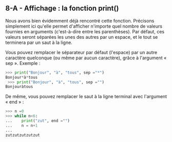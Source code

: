 ## 8-A - Affichage : la fonction print()

Nous avons bien évidemment déjà rencontré cette fonction. Précisons
simplement ici qu'elle permet d'afficher n'importe quel nombre de
valeurs fournies en arguments (c'est-à-dire entre les parenthèses). Par
défaut, ces valeurs seront séparées les unes des autres par un espace,
et le tout se terminera par un saut à la ligne.

Vous pouvez remplacer le séparateur par défaut (l'espace) par un autre
caractère quelconque (ou même par aucun caractère), grâce à l'argument «
sep ». Exemple :



```python
>>> print("Bonjour", "à", "tous", sep ="*") 
Bonjour*à*tous
 >>> print("Bonjour", "à", "tous", sep ="") 
Bonjouràtous 
```



De même, vous pouvez remplacer le saut à la ligne terminal avec
l'argument « end » :



```python
>>> n =0
>>> while n<6: 
...    print("zut", end ="") 
...    n = n+1 
... 
zutzutzutzutzut
```



